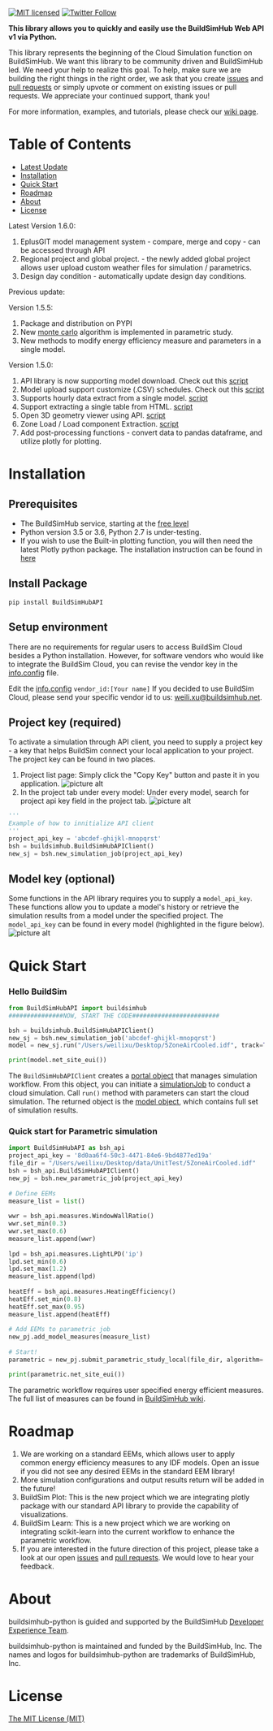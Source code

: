 [![MIT licensed](https://img.shields.io/badge/license-MIT-blue.svg)](./LICENSE.txt)
[![Twitter Follow](https://img.shields.io/twitter/follow/sendgrid.svg?style=social&label=Follow)](https://twitter.com/buildsimhub)

**This library allows you to quickly and easily use the BuildSimHub Web API v1 via Python.**

This library represents the beginning of the Cloud Simulation function on BuildSimHub. We want this library to be community driven and BuildSimHub led. We need your help to realize this goal. To help, make sure we are building the right things in the right order, we ask that you create [issues](https://github.com/weilix88/buildsimhub_python_api/issues) and [pull requests](https://github.com/weilix88/buildsimhub_python_api/pulls) or simply upvote or comment on existing issues or pull requests.
We appreciate your continued support, thank you!

For more information, examples, and tutorials, please check our [wiki page](https://github.com/weilix88/buildsimhub_python_api/wiki).

# Table of Contents
* [Latest Update](#update)
* [Installation](#installation)
* [Quick Start](#quick-start)
* [Roadmap](#roadmap)
* [About](#about)
* [License](#license)

<a name="update"></a>
Latest Version 1.6.0:
1. EplusGIT model management system - compare, merge and copy - can be accessed through API
2. Regional project and global project. - the newly added global project allows user upload custom weather files for simulation / parametrics.
3. Design day condition - automatically update design day conditions.

Previous update:

Version 1.5.5:
1. Package and distribution on PYPI
2. New [monte carlo](https://en.wikipedia.org/wiki/Monte_Carlo) algorithm is implemented in parametric study.
3. New methods to modify energy efficiency measure and parameters in a single model.

Version 1.5.0:
1. API library is now supporting model download. Check out this [script](https://github.com/weilix88/buildsimhub_python_api/blob/master/test/download_model_test.py)
2. Model upload support customize (.CSV) schedules. Check out this [script](https://github.com/weilix88/buildsimhub_python_api/blob/master/test/simulation_csv_test.py)
3. Supports hourly data extract from a single model. [script](https://github.com/weilix88/buildsimhub_python_api/blob/master/test/hourly_data_retrieve.py)
4. Support extracting a single table from HTML. [script](https://github.com/weilix88/buildsimhub_python_api/blob/master/test/html_table_test.py)
5. Open 3D geometry viewer using API. [script](https://github.com/weilix88/buildsimhub_python_api/blob/master/test/model_geo_test.py)
6. Zone Load / Load component Extraction. [script](https://github.com/weilix88/buildsimhub_python_api/blob/master/test/zone_load_test.py)
7. Add post-processing functions - convert data to pandas dataframe, and utilize plotly for plotting.

<a name="installation"></a>

# Installation

## Prerequisites
- The BuildSimHub service, starting at the [free level](https://my.buildsim.io/register.html)
- Python version 3.5 or 3.6, Python 2.7 is under-testing.
- If you wish to use the Built-in plotting function, you will then need the latest Plotly python package. The installation instruction can be found in [here](https://plot.ly/python/getting-started/)

## Install Package
```
pip install BuildSimHubAPI
```

## Setup environment
There are no requirements for regular users to access BuildSim Cloud besides a Python installation.
However, for software vendors who would like to integrate the BuildSim Cloud, you can revise the vendor key in the [info.config](https://github.com/weilix88/buildsimhub_python_api/blob/master/BuildSimHubAPI/info.config) file.

Edit the [info.config](https://github.com/weilix88/buildsimhub_python_api/blob/master/BuildSimHubAPI/info.config)
`vendor_id:[Your name]`
If you decided to use BuildSim Cloud, please send your specific vendor id to us: weili.xu@buildsimhub.net.

## Project key (required)
To activate a simulation through API client, you need to supply a project key - a key that helps BuildSim connect your local application to your project.
The project key can be found in two places.
1. Project list page: Simply click the "Copy Key" button and paste it in you application.
![picture alt](https://imgur.com/61cyNlE.png)
2. In the project tab under every model: Under every model, search for project api key field in the project tab.
![picture alt](https://imgur.com/hndWwBI.png)

```python
'''
Example of how to innitialize API client
'''
project_api_key = 'abcdef-ghijkl-mnopqrst'
bsh = buildsimhub.BuildSimHubAPIClient()
new_sj = bsh.new_simulation_job(project_api_key)
```

## Model key (optional)
Some functions in the API library requires you to supply a `model_api_key`. These functions allow you to update a model's history or retrieve the simulation results from a model under the specified project. The `model_api_key` can be found in every model (highlighted in the figure below).
![picture alt](https://imgur.com/gO4elTT.png)

<a name="quick-start"></a>
# Quick Start
### Hello BuildSim
```python
from BuildSimHubAPI import buildsimhub
###############NOW, START THE CODE########################

bsh = buildsimhub.BuildSimHubAPIClient()
new_sj = bsh.new_simulation_job('abcdef-ghijkl-mnopqrst')
model = new_sj.run("/Users/weilixu/Desktop/5ZoneAirCooled.idf", track=True)

print(model.net_site_eui())
```

The `BuildSimHubAPIClient` creates a [portal object](https://github.com/weilix88/buildsimhub_python_api/blob/master/BuildSimHubAPI/buildsimhub.py) that manages simulation workflow.
From this object, you can initiate a [simulationJob](https://github.com/weilix88/buildsimhub_python_api/blob/master/BuildSimHubAPI/helpers/simulationJob.py) to conduct a cloud simulation. Call `run()` method with parameters can start the cloud simulation. The returned object is the [model object](https://github.com/weilix88/buildsimhub_python_api/wiki/Simulation_Results), which contains full set of simulation results.

### Quick start for Parametric simulation
```python
import BuildSimHubAPI as bsh_api
project_api_key = '8d0aa6f4-50c3-4471-84e6-9bd4877ed19a'
file_dir = "/Users/weilixu/Desktop/data/UnitTest/5ZoneAirCooled.idf"
bsh = bsh_api.BuildSimHubAPIClient()
new_pj = bsh.new_parametric_job(project_api_key) 
 
# Define EEMs  
measure_list = list()  
  
wwr = bsh_api.measures.WindowWallRatio()  
wwr.set_min(0.3)  
wwr.set_max(0.6)  
measure_list.append(wwr)  
  
lpd = bsh_api.measures.LightLPD('ip')  
lpd.set_min(0.6)  
lpd.set_max(1.2)  
measure_list.append(lpd)  
  
heatEff = bsh_api.measures.HeatingEfficiency()  
heatEff.set_min(0.8)  
heatEff.set_max(0.95)  
measure_list.append(heatEff)  
  
# Add EEMs to parametric job  
new_pj.add_model_measures(measure_list)  
  
# Start!  
parametric = new_pj.submit_parametric_study_local(file_dir, algorithm='montecarlo', size=10, track=True)  

print(parametric.net_site_eui())
```
The parametric workflow requires user specified energy efficient measures. The full list of measures can be found in [BuildSimHub wiki](https://github.com/weilix88/buildsimhub_python_api/wiki/Parametric#energyefficientmeasures).

<a name="roadmap"></a>
# Roadmap
1. We are working on a standard EEMs, which allows user to apply common energy efficiency measures to any IDF models. Open an issue if you did not see any desired EEMs in the standard EEM library!
2. More simulation configurations and output results return will be added in the future!
3. BuildSim Plot: This is the new project which we are integrating plotly package with our standard API library to provide the capability of visualizations.
4. BuildSim Learn: This is a new project which we are working on integrating scikit-learn into the current workflow to enhance the parametric workflow.
5. If you are interested in the future direction of this project, please take a look at our open [issues](https://github.com/weilix88/buildsimhub_python_api/issues) and [pull requests](https://github.com/weilix88/buildsimhub_python_api/pulls). We would love to hear your feedback.

<a name="about"></a>
# About

buildsimhub-python is guided and supported by the BuildSimHub [Developer Experience Team](mailto:haopeng.wang@buildsimhub.net).

buildsimhub-python is maintained and funded by the BuildSimHub, Inc. The names and logos for buildsimhub-python are trademarks of BuildSimHub, Inc.

<a name="license"></a>
# License
[The MIT License (MIT)](LICENSE.txt)
